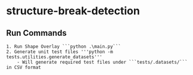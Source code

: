 # structure-break-detection
## Run Commands
    1. Run Shape Overlay ```python .\main.py```
    2. Generate unit test files '''python -m tests.utilities.generate_datasets'''
        - Will generate required test files under ```tests/.datasets/``` in CSV format
